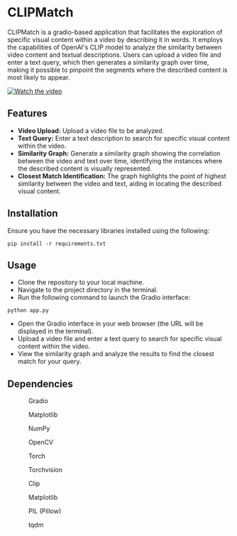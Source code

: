 # CLIPMatch
<p><bold>CLIPMatch</bold> is a gradio-based application that facilitates the exploration of specific visual content within a video by describing it in words. It employs the capabilities of OpenAI's CLIP model to analyze the similarity between video content and textual descriptions. Users can upload a video file and enter a text query, which then generates a similarity graph over time, making it possible to pinpoint the segments where the described content is most likely to appear.</p>

[![Watch the video](https://img.youtube.com/vi/r_7WYsTZWPA/0.jpg)](https://youtu.be/r_7WYsTZWPA)

## Features
<ul>
  <li><b>Video Upload:</b> Upload a video file to be analyzed.</li>
  <li><b>Text Query:</b> Enter a text description to search for specific visual content within the video.</li>
  <li><b>Similarity Graph:</b> Generate a similarity graph showing the correlation between the video and text over time, identifying the instances where the described content is visually represented.</li>
  <li><b>Closest Match Identification:</b> The graph highlights the point of highest similarity between the video and text, aiding in locating the described visual content.
</li>
</ul>

## Installation
<p>Ensure you have the necessary libraries installed using the following:</p>

`pip install -r requirements.txt`

## Usage
<ul>
  <li>Clone the repository to your local machine.</li>
  <li>Navigate to the project directory in the terminal.</li>
  <li>Run the following command to launch the Gradio interface:</li>
</ul>

`python app.py`

<ul>
  <li>Open the Gradio interface in your web browser (the URL will be displayed in the terminal).</li>
  <li>Upload a video file and enter a text query to search for specific visual content within the video.</li>
  <li>View the similarity graph and analyze the results to find the closest match for your query.</li>
</ul>

## Dependencies
<ul>
  <ol>Gradio</ol>
  <ol>Matplotlib</ol>
  <ol>NumPy</ol>
  <ol>OpenCV</ol>
  <ol>Torch</ol>
  <ol>Torchvision</ol>
  <ol>Clip</ol>
  <ol>Matplotlib</ol>
  <ol>PIL (Pillow)</ol>
  <ol>tqdm</ol>
</ul>






